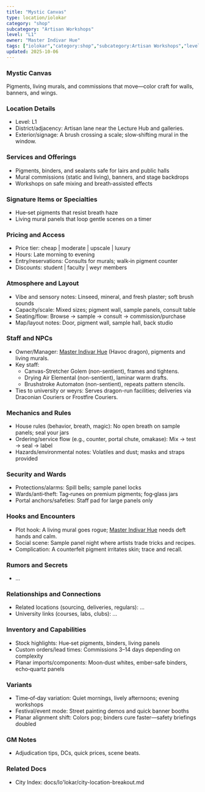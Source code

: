 ```yaml
---
title: "Mystic Canvas"
type: location/iolokar
category: "shop"
subcategory: "Artisan Workshops"
level: "L1"
owner: "Master Indivar Hue"
tags: ["iolokar","category:shop","subcategory:Artisan Workshops","level:L1"]
updated: 2025-10-06
---
```

### Mystic Canvas

Pigments, living murals, and commissions that move—color craft for walls, banners, and wings.

### Location Details

- Level: L1
- District/adjacency: Artisan lane near the Lecture Hub and galleries.
- Exterior/signage: A brush crossing a scale; slow‑shifting mural in the window.

### Services and Offerings

- Pigments, binders, and sealants safe for lairs and public halls
- Mural commissions (static and living), banners, and stage backdrops
- Workshops on safe mixing and breath‑assisted effects

### Signature Items or Specialties

- Hue‑set pigments that resist breath haze
- Living mural panels that loop gentle scenes on a timer

### Pricing and Access

- Price tier: cheap | moderate | upscale | luxury
- Hours: Late morning to evening
- Entry/reservations: Consults for murals; walk‑in pigment counter
- Discounts: student | faculty | weyr members

### Atmosphere and Layout

- Vibe and sensory notes: Linseed, mineral, and fresh plaster; soft brush sounds
- Capacity/scale: Mixed sizes; pigment wall, sample panels, consult table
- Seating/flow: Browse → sample → consult → commission/purchase
- Map/layout notes: Door, pigment wall, sample hall, back studio

### Staff and NPCs

- Owner/Manager: [Master Indivar Hue](../People/master-indivar-hue.md) (Havoc dragon), pigments and living murals.
- Key staff:
  - Canvas-Stretcher Golem (non-sentient), frames and tightens.
  - Drying Air Elemental (non-sentient), laminar warm drafts.
  - Brushstroke Automaton (non-sentient), repeats pattern stencils.
- Ties to university or weyrs: Serves dragon-run facilities; deliveries via Draconian Couriers or Frostfire Couriers.

### Mechanics and Rules

- House rules (behavior, breath, magic): No open breath on sample panels; seal your jars
- Ordering/service flow (e.g., counter, portal chute, omakase): Mix → test → seal → label
- Hazards/environmental notes: Volatiles and dust; masks and straps provided

### Security and Wards

- Protections/alarms: Spill bells; sample panel locks
- Wards/anti‑theft: Tag‑runes on premium pigments; fog‑glass jars
- Portal anchors/safeties: Staff pad for large panels only

### Hooks and Encounters

- Plot hook: A living mural goes rogue; [Master Indivar Hue](../People/master-indivar-hue.md) needs deft hands and calm.
- Social scene: Sample panel night where artists trade tricks and recipes.
- Complication: A counterfeit pigment irritates skin; trace and recall.

### Rumors and Secrets

- ...

### Relationships and Connections

- Related locations (sourcing, deliveries, regulars): ...
- University links (courses, labs, clubs): ...

### Inventory and Capabilities

- Stock highlights: Hue‑set pigments, binders, living panels
- Custom orders/lead times: Commissions 3–14 days depending on complexity
- Planar imports/components: Moon‑dust whites, ember‑safe binders, echo‑quartz panels

### Variants

- Time‑of‑day variation: Quiet mornings, lively afternoons; evening workshops
- Festival/event mode: Street painting demos and quick banner booths
- Planar alignment shift: Colors pop; binders cure faster—safety briefings doubled

### GM Notes

- Adjudication tips, DCs, quick prices, scene beats.

### Related Docs

- City Index: docs/Io'lokar/city-location-breakout.md
